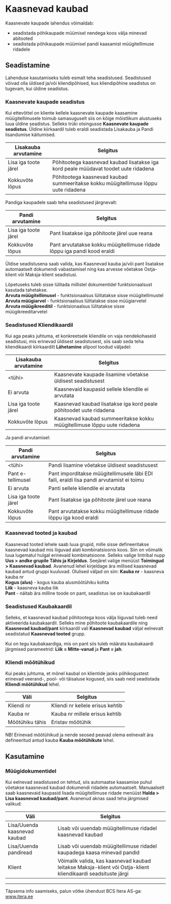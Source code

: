 # Kaasnevad kaubad
Kaasnevate kaupade lahendus võimaldab:
* seadistada põhikaupade müümisel nendega koos välja minevad abitooted
* seadistada põhikaupade müümisel pandi kaasamist müügitellimuse ridadele

## Seadistamine
Lahenduse kasutamiseks tuleb esmalt teha seadistused. Seadistused võivad olla üldised ja/või kliendipõhised, kus kliendipõhine seadistus on tugevam, kui üldine
seadistus.

### Kaasnevate kaupade seadistus

Kui ettevõttel on kliente kellele kaasnevate kaupade kaasamine müügitellimusele toimub samasuguselt siis on kõige mõistlikum alustuseks luua üldine seadistus. Selleks trüki otsingusse **Kaasnevate kaupade seadistus**. Üldine kiirkaardil tuleb eraldi seadistada Lisakauba ja Pandi lisandumise käitumised.

|Lisakauba arvutamine|Selgitus|
|---|---| 
| Lisa iga toote järel | Põhitootega kaasnevad kaubad lisatakse iga kord peale müüdavat toodet uute ridadena |
| Kokkuvõte lõpus | Põhitootega kaasnevad kaubad summeeritakse kokku müügitellimuse lõppu uute ridadena |

Pandiga kaupadele saab teha seadistused järgnevalt:   

|Pandi arvutamine|Selgitus|
|---|---| 
| Lisa iga toote järel | Pant lisatakse iga põhitoote järel uue reana |
| Kokkuvõte lõpus | Pant arvutatakse kokku müügitellimuse ridade lõppu iga pandi kood eraldi |


Üldise seadistusena saab valida, kas Kaasnevad kauba ja/või pant lisatakse automaatselt dokumendi vabastamisel ning kas arvesse võetakse Ostja-klient või Maksja-klient seadistusi.


Lõpetuseks tuleb sisse lülitada millistel dokumentidel funktsionaalsust kasutada tahetakse.<br>
**Arvuta müügitellimusel** - funktsionaalsus lülitatakse sisse müügitellimustel <br>
**Arvuta müügiarvel** - funktsionaalsus lülitatakse sisse müügiarvetel <br>
**Arvuta müügikreeditil** - funktsionaalsus lülitatakse sisse müügikreeditarvetel <br>


### Seadistused Kliendikaardil

Kui aga peaks juhtuma, et konkreetsele kliendile on vaja nendekohaseid seadistusi, mis erinevad üldisest seadistusest, siis saab seda teha kliendikaardi kiirkaardilt
**Lähetamine** allpool toodud väljadel:

|Lisakauba arvutamine|Selgitus|
|---|---| 
| <tühi> | Kaasnevate kaupade lisamine võetakse üldisest seadistusest |
| Ei arvuta | Kaasnevaid kaupasid sellele kliendile ei arvutata |
| Lisa iga toote järel | Kaasnevad kaubad lisatakse iga kord peale põhitoodet uute ridadena |
| Kokkuvõte lõpus | Kaasnevad kaubad summeeritakse kokku müügitellimuse lõppu uute ridadena |

Ja pandi arvutamisel:

|Pandi arvutamine|Selgitus|
|---|---| 
| <tühi> | Pandi lisamine võetakse üldisest seadistusest |
| Pant e-tellimusel | Pant imporditakse müügitellimusele läbi EDI faili, eraldi lisa pandi arvutamist ei toimu |
| Ei arvuta | Panti sellele kliendile ei arvutata |
| Lisa iga toote järel | Pant lisatakse iga põhitoote järel uue reana |
| Kokkuvõte lõpus | Pant arvutatakse kokku müügitellimuse ridade lõppu iga kood eraldi |


### Kaasnevad tooted ja kaubad

Kaasnevad tooted lehele saab luua grupid, mille sisse defineeritakse kaasnevad kaubad mis liiguvad alati kombinatsioonis koos. Siin on võimalik luua lugematul hulgal erinevaid kombinatsioone. Selleks valige lintribal nupp **Uus > andke grupile Tähis ja Kirjeldus**. Seejärel valige menüüst **Toimingud > Kaasnevad kaubad**. Avanenud lehel kirjeldage ära millised kaasnevad kaubad antud gruppi kuuluvad. Olulised väljad on siin:
**Kauba nr** - kaasneva kauba nr<br>
**Kogus (alus)** - kogus kauba alusmõõtühiku kohta <br>
**Liik** - kaasneva kauba liik <br>
**Pant** - näitab ära milline toode on pant, seadistus ise on kaubakaardil <br>


### Seadistused Kaubakaardil

Selleks, et kaasnevad kaubad põhitootega koos välja liiguvad tuleb need aktiveerida kaubakaardil. Selleks mine põhitoote kaubakaardile ning **Kaasnevad kaubad/pant** kiirkaardil vali **Kaasnevad kaubad** väljal eelnevalt seadistatud **Kaasnevad tooted** grupp.

Kui on tegu kaubakaardiga, mis on pant siis tuleb määrata kaubakaardi järgmised parameetrid: **Liik = Mitte-varud** ja **Pant = jah**.


### Kliendi mõõtühikud

Kui peaks juhtuma, et mõnel kaubal on klientide jaoks põhikogustest erinevad veerand-, pool- või täisaluse kogused, siis saab neid seadistada **Kliendi mõõtühikud** lehel.

|Väli|Selgitus|
|---|---| 
| Kliendi nr | Kliendi nr kellele erisus kehtib |
| Kauba nr | Kauba nr millele erisus kehtib |
| Mõõtühiku tähis | Eristav mõõtühik |

NB! Erinevad mõõtühikud ja nende seosed peavad olema eelnevalt ära defineeritud antud kauba **Kauba mõõtühikute** lehel.


## Kasutamine

### Müügidokumentidel

Kui eelnevad seadistused on tehtud, siis automaatse kaasamise puhul võetakse kaasnevad kaubad dokumendi ridadele automaatselt. Manuaalselt saab kaasnevaid kaupasid  lisada müügitellimuse ridade menüüst **Halda > Lisa kaasnevad kaubad/pant**. Avanenud aknas saad teha järgmised valikud:

|Väli|Selgitus|
|---|---| 
| Lisa/Uuenda kaasnevad kaubad | Lisab või uuendab müügitellimuse ridadel kaasnevad kaubad |
| Lisa/Uuenda pandiread | Lisab või uuendab müügitellimuse ridadel kaupadega kaasa minevad pandid |
| Klient | Võimalik valida, kas kaasnevad kaubad leitakse Maksja-klient või Ostja-klient kliendikaardi seadsituste järgi |


---

Täpsema info saamiseks, palun võtke ühendust BCS Itera AS-ga:
<a href="https://www.itera.ee/" target="_blank">www.itera.ee</a>
